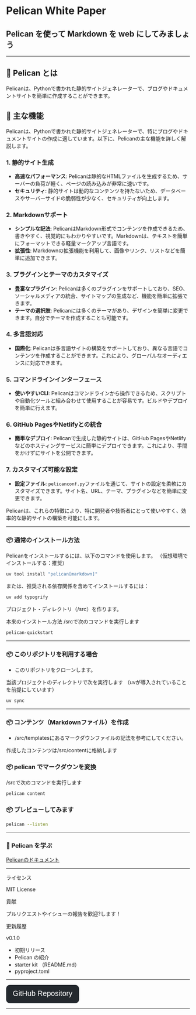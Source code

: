 # Pelican White Paper

## Pelican を使って Markdown を web にしてみましょう


---

## 🐍 Pelican とは

Pelicanは、Pythonで書かれた静的サイトジェネレーターで、ブログやドキュメントサイトを簡単に作成することができます。


## 🚀 主な機能

Pelicanは、Pythonで書かれた静的サイトジェネレーターで、特にブログやドキュメントサイトの作成に適しています。以下に、Pelicanの主な機能を詳しく解説します。

### 1. 静的サイト生成

- **高速なパフォーマンス**: Pelicanは静的なHTMLファイルを生成するため、サーバーの負荷が軽く、ページの読み込みが非常に速いです。
- **セキュリティ**: 静的サイトは動的なコンテンツを持たないため、データベースやサーバーサイドの脆弱性が少なく、セキュリティが向上します。


### 2. Markdownサポート

- **シンプルな記法**: PelicanはMarkdown形式でコンテンツを作成できるため、書きやすく、視覚的にもわかりやすいです。Markdownは、テキストを簡単にフォーマットできる軽量マークアップ言語です。
- **拡張性**: Markdownの拡張機能を利用して、画像やリンク、リストなどを簡単に追加できます。


### 3. プラグインとテーマのカスタマイズ

- **豊富なプラグイン**: Pelicanは多くのプラグインをサポートしており、SEO、ソーシャルメディアの統合、サイトマップの生成など、機能を簡単に拡張できます。
- **テーマの選択肢**: Pelicanには多くのテーマがあり、デザインを簡単に変更できます。自分でテーマを作成することも可能です。


### 4. 多言語対応

- **国際化**: Pelicanは多言語サイトの構築をサポートしており、異なる言語でコンテンツを作成することができます。これにより、グローバルなオーディエンスに対応できます。


### 5. コマンドラインインターフェース

- **使いやすいCLI**: Pelicanはコマンドラインから操作できるため、スクリプトや自動化ツールと組み合わせて使用することが容易です。ビルドやデプロイを簡単に行えます。


### 6. GitHub PagesやNetlifyとの統合

- **簡単なデプロイ**: Pelicanで生成した静的サイトは、GitHub PagesやNetlifyなどのホスティングサービスに簡単にデプロイできます。これにより、手間をかけずにサイトを公開できます。


### 7. カスタマイズ可能な設定

- **設定ファイル**: `pelicanconf.py`ファイルを通じて、サイトの設定を柔軟にカスタマイズできます。サイト名、URL、テーマ、プラグインなどを簡単に変更できます。

Pelicanは、これらの特徴により、特に開発者や技術者にとって使いやすく、効率的な静的サイトの構築を可能にします。


---

### 📦 通常のインストール方法

Pelicanをインストールするには、以下のコマンドを使用します。
（仮想環境でインストールする：推奨）

```bash
uv tool install "pelican[markdown]"
```
または、推奨される依存関係を含めてインストールするには：
```bash
uv add typogrify
```

プロジェクト・ディレクトリ（/src）を作ります。

本来のインストール方法
/srcで次のコマンドを実行します
```bash
pelican-quickstart
```

---

### 📦 このリポジトリを利用する場合

- このリポジトリをクローンします。

当該プロジェクトのディレクトリで次を実行します
（uvが導入されていることを前提にしています）

```bash
uv sync
```

---

### 📦 コンテンツ（Markdownファイル）を作成

- /src/templatesにあるマークダウンファイルの記法を参考にしてください。
  
作成したコンテンツは/src/contentに格納します



### 📦 pelican でマークダウンを変換

/srcで次のコマンドを実行します
```bash
pelican content
```

### 📦 プレビューしてみます

```bash
pelican --listen
```

---

### 📓 Pelican を学ぶ

[Pelicanのドキュメント](https://docs.getpelican.com/en/latest/)


---
ライセンス

MIT License

貢献

プルリクエストやイシューの報告を歓迎?します！

更新履歴

v0.1.0

- 初期リリース
- Pelican の紹介
- starter kit （README.md）
- pyproject.toml

---

<svg xmlns="http://www.w3.org/2000/svg" width="200" height="50" viewBox="0 0 200 50">
  <a href="https://github.com/watanabe3tipapa/pelican-white-paper" target="_blank">
    <rect width="200" height="50" rx="10" fill="#24292e"/>
    <text x="50%" y="50%" alignment-baseline="middle" text-anchor="middle" fill="#ffffff" font-size="20" font-family="Arial">GitHub Repository</text>
  </a>
</svg>


---
